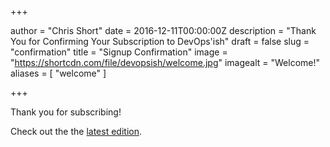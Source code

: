 +++

author = "Chris Short"
date = 2016-12-11T00:00:00Z
description = "Thank You for Confirming Your Subscription to DevOps'ish"
draft = false
slug = "confirmation"
title = "Signup Confirmation"
image = "https://shortcdn.com/file/devopsish/welcome.jpg"
imagealt = "Welcome!"
aliases = [
    "welcome"
]

+++

Thank you for subscribing!

Check out the the [latest edition](https://devopsi.sh/latest).
